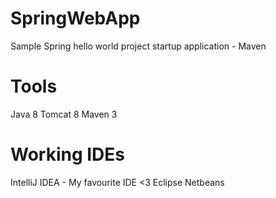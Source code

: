 # SpringWebApp
Sample Spring hello world project startup application - Maven

# Tools
Java 8
Tomcat 8
Maven 3

# Working IDEs
IntelliJ IDEA - My favourite IDE <3
Eclipse
Netbeans

